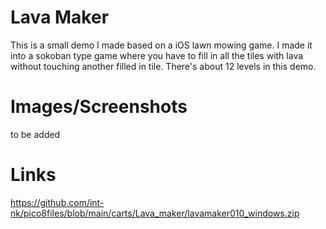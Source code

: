 # Lava Maker
This is a small demo I made based on a iOS lawn mowing game. I made it into a sokoban type game where you have to fill in all the tiles with lava without touching another filled in tile. There's about 12 levels in this demo.

# Images/Screenshots
to be added

# Links

https://github.com/int-nk/pico8files/blob/main/carts/Lava_maker/lavamaker010_windows.zip
